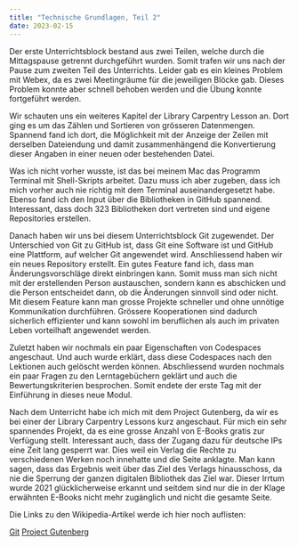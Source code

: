 ```yaml
---
title: "Technische Grundlagen, Teil 2"
date: 2023-02-15
---
```


Der erste Unterrichtsblock bestand aus zwei Teilen, welche durch die Mittagspause getrennt durchgeführt wurden. Somit trafen wir uns nach der Pause zum zweiten Teil des Unterrichts. Leider gab es ein kleines Problem mit Webex, da es zwei Meetingräume für die jeweiligen Blöcke gab. Dieses Problem konnte aber schnell behoben werden und die Übung konnte fortgeführt werden.

Wir schauten uns ein weiteres Kapitel der Library Carpentry Lesson an. Dort ging es um das Zählen und Sortieren von grösseren Datenmengen. Spannend fand ich dort, die Möglichkeit mit der Anzeige der Zeilen mit derselben Dateiendung und damit zusammenhängend die Konvertierung dieser Angaben in einer neuen oder bestehenden Datei.

Was ich nicht vorher wusste, ist das bei meinem Mac das Programm Terminal mit Shell-Skripts arbeitet. Dazu muss ich aber zugeben, dass ich mich vorher auch nie richtig mit dem Terminal auseinandergesetzt habe. Ebenso fand ich den Input über die Bibliotheken in GitHub spannend. Interessant, dass doch 323 Bibliotheken dort vertreten sind und eigene Repositories erstellen.

Danach haben wir uns bei diesem Unterrichtsblock Git zugewendet. Der Unterschied von Git zu GitHub ist, dass Git eine Software ist und GitHub eine Plattform, auf welcher Git angewendet wird. Anschliessend haben wir ein neues Repository erstellt. Ein gutes Feature fand ich, dass man Änderungsvorschläge direkt einbringen kann. Somit muss man sich nicht mit der erstellenden Person austauschen, sondern kann es abschicken und die Person entscheidet dann, ob die Änderungen sinnvoll sind oder nicht. Mit diesem Feature kann man grosse Projekte schneller und ohne unnötige Kommunikation durchführen. Grössere Kooperationen sind dadurch sicherlich effizienter und kann sowohl im beruflichen als auch im privaten Leben vorteilhaft angewendet werden.

Zuletzt haben wir nochmals ein paar Eigenschaften von Codespaces angeschaut. Und auch wurde erklärt, dass diese Codespaces nach den Lektionen auch gelöscht werden können. Abschliessend wurden nochmals ein paar Fragen zu den Lerntagebüchern geklärt und auch die Bewertungskriterien besprochen. Somit endete der erste Tag mit der Einführung in dieses neue Modul.

Nach dem Unterricht habe ich mich mit dem Project Gutenberg, da wir es bei einer der Library Carpentry Lessons kurz angeschaut. Für mich ein sehr spannendes Projekt, da es eine grosse Anzahl von E-Books gratis zur Verfügung stellt. Interessant auch, dass der Zugang dazu für deutsche IPs eine Zeit lang gesperrt war. Dies weil ein Verlag die Rechte zu verschiedenen Werken noch innehatte und die Seite anklagte. Man kann sagen, dass das Ergebnis weit über das Ziel des Verlags hinausschoss, da nie die Sperrung der ganzen digitalen Bibliothek das Ziel war. Dieser Irrtum wurde 2021 glücklicherweise erkannt und seitdem sind nur die in der Klage erwähnten E-Books nicht mehr zugänglich und nicht die gesamte Seite.

Die Links zu den Wikipedia-Artikel werde ich hier noch auflisten:

[Git](https://de.wikipedia.org/wiki/Git)
[Project Gutenberg](https://de.wikipedia.org/wiki/Project_Gutenberg)
